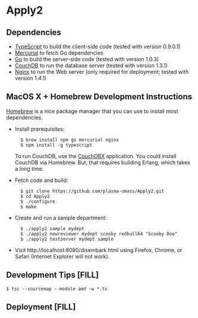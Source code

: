 # Apply2


## Dependencies

- [TypeScript] to build the client-side code (tested with version 0.9.0.1)
- [Mercurial] to fetch Go dependencies
- [Go] to build the server-side code (tested with version 1.0.3)
- [CouchDB] to run the database server (tested with version 1.3.1)
- [Nginx] to run the Web server (only required for deployment; tested with version 1.4.1)

## MacOS X + Homebrew Development Instructions

[Homebrew] is a nice package manager that you can use to install most
dependencies.

- Install prerequisites:

        $ brew install npm go mercurial nginx
        $ npm install -g typescript

  To run CouchDB, use the [CouchDBX] application. You could install CouchDB via
  Homebrew. But, that requires building Erlang, which takes a long time.

- Fetch code and build:

        $ git clone https://github.com/plasma-umass/Apply2.git
        $ cd Apply2
        $ ./configure
        $ make

- Create and run a sample department:

        $ ./apply2 sample mydept
        $ ./apply2 newreviewer mydept scooby redbull64 "Scooby Doo"
        $ ./apply2 testserver mydept sample

- Visit http://localhost:8080/disembark.html using Firefox, Chrome, or Safari (Internet Explorer
  will not work).


## Development Tips [FILL]


    $ tsc --sourcemap --module amd -w *.ts

## Deployment [FILL]


[TypeScript]: http://www.typescriptlang.org
[Mercurial]: http://mercurial.selenic.com
[Go]: http://code.google.com/p/go/
[Nginx]: http://wiki.nginx.org/Main
[CouchDB]: http://couchdb.apache.org
[Homebrew]: http://brew.sh
[CouchDBX]: http://www.apache.org/dyn/closer.cgi?path=/couchdb/binary/mac/1.3.1/Apache-CouchDB-1.3.1.zip
